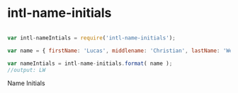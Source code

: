 # intl-name-initials

```javascript

var intl-nameIntials = require('intl-name-initials');

var name = { firstName: 'Lucas', middlename: 'Christian', lastName: 'Welti'};

var nameIntials = intl-name-initials.format( name ); 
//output: LW

```
Name Initials
